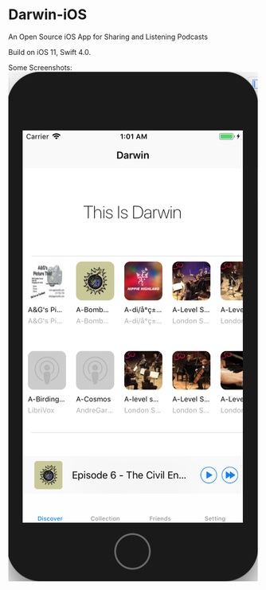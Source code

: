 # Darwin-iOS
An Open Source iOS App for Sharing and Listening Podcasts

Build on iOS 11, Swift 4.0.

Some Screenshots:
![Main Page](https://github.com/ZixiaWeng/Darwin-iOS/blob/master/screenshots/discover.png)
